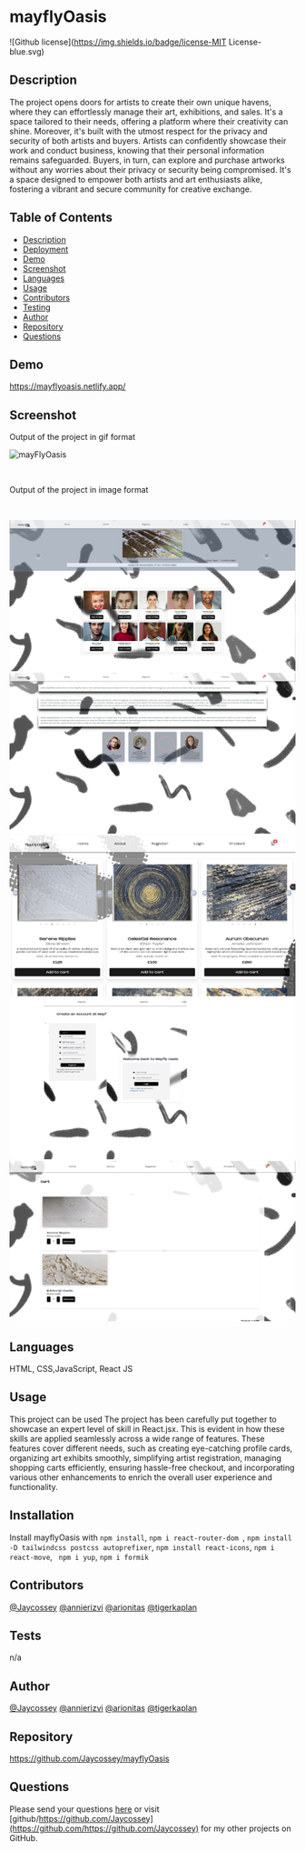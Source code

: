 # mayflyOasis
![Github license](https://img.shields.io/badge/license-MIT License-blue.svg)

## Description
The project opens doors for artists to create their own unique havens, where they can effortlessly manage their art, exhibitions, and sales. It's a space tailored to their needs, offering a platform where their creativity can shine. Moreover, it's built with the utmost respect for the privacy and security of both artists and buyers. Artists can confidently showcase their work and conduct business, knowing that their personal information remains safeguarded. Buyers, in turn, can explore and purchase artworks without any worries about their privacy or security being compromised. It's a space designed to empower both artists and art enthusiasts alike, fostering a vibrant and secure community for creative exchange.

## Table of Contents
* [Description](#description)
* [Deployment](#deployment)
* [Demo](#demo)
* [Screenshot](#screenshot)
* [Languages](#languages)
* [Usage](#usage)
* [Contributors](#contributors)
* [Testing](#testing)
* [Author](#author)
* [Repository](#repository)
* [Questions](#questions)

## Demo
https://mayflyoasis.netlify.app/

## Screenshot
<p>Output of the project in gif format</p>

![mayFlyOasis](./src/assets/screenshots/mayflyOasis.gif)

<br>
<p>Output of the project in image format</p>
<br>

![homepage](./src/assets/screenshots/homepage.jpg)
![about](./src/assets/screenshots/about.jpg)
![product](./src/assets/screenshots/product.jpg)
![register_login](./src/assets/screenshots/register_login.jpg)
![basket](./src/assets/screenshots/basket.jpg)


## Languages
HTML, CSS,JavaScript, React JS
## Usage
This project can be used The project has been carefully put together to showcase an expert level of skill in React.jsx. This is evident in how these skills are applied seamlessly across a wide range of features. These features cover different needs, such as creating eye-catching profile cards, organizing art exhibits smoothly, simplifying artist registration, managing shopping carts efficiently, ensuring hassle-free checkout, and incorporating various other enhancements to enrich the overall user experience and functionality.

## Installation
Install mayflyOasis with ```npm install```, ```npm i react-router-dom ```, ```npm install -D tailwindcss postcss autoprefixer```, ```npm install react-icons```, ```npm i react-move```, ``` npm i yup```, ```npm i formik```
## Contributors
[@Jaycossey](https://github.com/Jaycossey)
[@annierizvi](https://github.com/annierizvi)
[@arionitas](https://github.com/arionitas)
[@tigerkaplan](https://github.com/tigerkaplan)
## Tests
n/a
## Author
[@Jaycossey](https://github.com/Jaycossey)
[@annierizvi](https://github.com/annierizvi)
[@arionitas](https://github.com/arionitas)
[@tigerkaplan](https://github.com/tigerkaplan)
## Repository
https://github.com/Jaycossey/mayflyOasis
## Questions
Please send your questions [here](mailto:jaycossey@live.com?subject=[GitHub]%20Dev%20Connect) or visit [github/https://github.com/Jaycossey](https://github.com/https://github.com/Jaycossey) for my other projects on GitHub.
